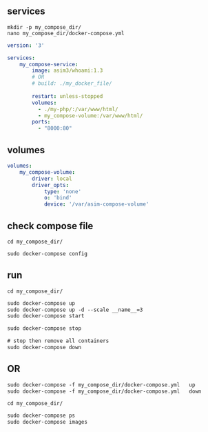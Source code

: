 ## services
`mkdir -p my_compose_dir/`     
`nano my_compose_dir/docker-compose.yml`
```yaml
version: '3'

services:
    my_compose-service:
        image: asim3/whoami:1.3
        # OR
        # build: ./my_docker_file/
        
        restart: unless-stopped
        volumes:
          - ./my-php/:/var/www/html/
          - my_compose-volume:/var/www/html/
        ports:
          - "8000:80"
```


## volumes 
```yaml
volumes:
    my_compose-volume:
        driver: local
        driver_opts:
            type: 'none'
            o: 'bind'
            device: '/var/asim-compose-volume'
```


## check compose file
`cd my_compose_dir/`
```txt
sudo docker-compose config
```


## run
`cd my_compose_dir/`
```txt
sudo docker-compose up
sudo docker-compose up -d --scale __name__=3
sudo docker-compose start

sudo docker-compose stop

# stop then remove all containers
sudo docker-compose down
```


## OR 
```txt
sudo docker-compose -f my_compose_dir/docker-compose.yml   up
sudo docker-compose -f my_compose_dir/docker-compose.yml   down
```


`cd my_compose_dir/`
```txt
sudo docker-compose ps
sudo docker-compose images
```

